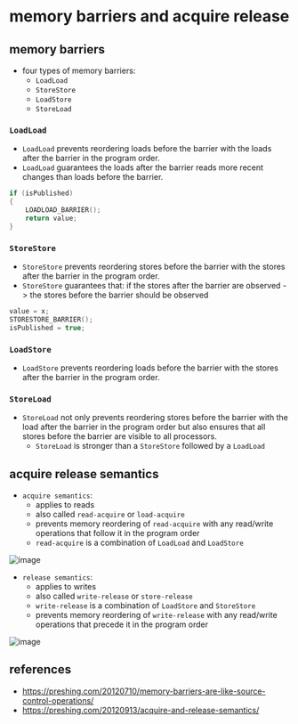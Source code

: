 # memory barriers and acquire release

## memory barriers
* four types of memory barriers:
    * `LoadLoad`
    * `StoreStore`
    * `LoadStore`
    * `StoreLoad`

### `LoadLoad`
* `LoadLoad` prevents reordering loads before the barrier with the loads after the barrier in the program order.
* `LoadLoad` guarantees the loads after the barrier reads more recent changes than loads before the barrier.

```cpp
if (isPublished)
{
    LOADLOAD_BARRIER();
    return value;
}
```

### `StoreStore`
* `StoreStore` prevents reordering stores before the barrier with the stores after the barrier in the program order.
* `StoreStore` guarantees that: if the stores after the barrier are observed -> the stores before the barrier should be observed

```cpp
value = x;
STORESTORE_BARRIER();
isPublished = true;
```

### `LoadStore`
* `LoadStore` prevents reordering loads before the barrier with the stores after the barrier in the program order.


### `StoreLoad`
* `StoreLoad` not only prevents reordering stores before the barrier with the load after the barrier in the program order but also ensures that all stores before the barrier are visible to all processors.
    * `StoreLoad` is stronger than a `StoreStore` followed by a `LoadLoad`

## acquire release semantics

* `acquire semantics`:
    * applies to reads
    * also called `read-acquire` or `load-acquire`
    * prevents memory reordering of `read-acquire` with any read/write operations that follow it in the program order
    * `read-acquire` is a combination of `LoadLoad` and `LoadStore`

![image](https://github.com/lolyu/aoi/assets/35479537/3859cf42-0a62-4caf-a613-138667fedb47)


* `release semantics`:
    * applies to writes
    * also called `write-release` or `store-release`
    * `write-release` is a combination of `LoadStore` and `StoreStore`
    * prevents memory reordering of `write-release` with any read/write operations that precede it in the program order

![image](https://github.com/lolyu/aoi/assets/35479537/8032ba5f-12a6-41bf-b425-a30512e5c773)


## references
* https://preshing.com/20120710/memory-barriers-are-like-source-control-operations/
* https://preshing.com/20120913/acquire-and-release-semantics/
